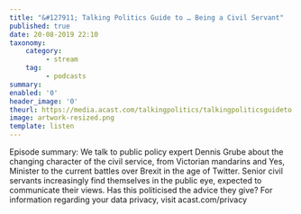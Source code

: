 ```yaml
---
title: "&#127911; Talking Politics Guide to … Being a Civil Servant"
published: true
date: 20-08-2019 22:10
taxonomy:
    category:
         - stream
    tag:
         - podcasts
summary:
enabled: '0'
header_image: '0'
theurl: https://media.acast.com/talkingpolitics/talkingpoliticsguideto...beingacivilservant/media.mp3
image: artwork-resized.png
template: listen
---
```

 
Episode summary: We talk to public policy expert Dennis Grube about the changing character of the civil service, from Victorian mandarins and Yes, Minister to the current battles over Brexit in the age of Twitter. Senior civil servants increasingly find themselves in the public eye, expected to communicate their views. Has this politicised the advice they give? For information regarding your data privacy, visit acast.com/privacy
